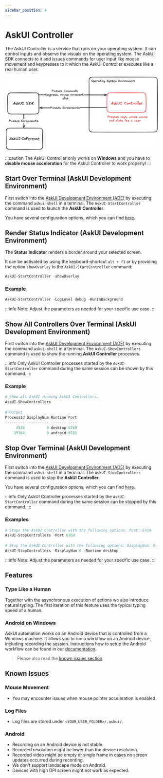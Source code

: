 ```yaml
---
sidebar_position: 4
---
```


# AskUI Controller
The AskUI Controller is a service that runs on your operating system. It can control inputs and observe the visuals on the operating system. The AskUI SDK connects to it and issues commands for user input like mouse movement and keypresses to it which the AskUI Controller executes like a real human user.

![Architecture drawing how the AskUI Controller works together with AskUI SDK. The AskUI Controller runs in an environment and executes commands given to it by AskUI SDK: keypresses, mouse movement and clicks. It also takes screenshots and sends them over the AskUI SDK to the AskUI Inference.](./images/askui-device-controller-simple-architecture.png)

:::caution
The AskUI Controller only works on __Windows__ and you have to __disable mouse acceleration__ for the AskUI Controller to work properly!
:::

## Start Over Terminal (AskUI Development Environment)
First switch into the [AskUI Development Environment (ADE)](AskUI-Development-Environment.md) by executing the command `askui-shell` in a terminal. The `AskUI-StartController` command is used to launch the **AskUI Controller**.

You have several configuration options, which you can find [here](AskUI-Development-Environment.md#askui-controller-management).

## Render Status Indicator (AskUI Development Environment)
The **Status Indicator** renders a border around your selected screen.

It can be activated by using the keyboard-shortcut `alt + f1` or by providing the option `showOverlay` to the `AskUI-StartController` command:

```powershell
AskUI-StartController -showOverlay
```

### Example

```powershell
AskUI-StartController -LogLevel debug -RunInBackground
```
:::info
Note: Adjust the parameters as needed for your specific use case.
:::

## Show All Controllers Over Terminal (AskUI Development Environment)
First switch into the [AskUI Development Environment (ADE)](AskUI-Development-Environment.md) by executing the command `askui-shell` in a terminal. The `AskUI-ShowControllers` command is used to show the running **AskUI Controller** processes.

:::info
Only AskUI Controller processes started by the `AskUI-StartController` command during the same session can be shown by this command.
:::

### Example

```powershell
# Show all AskUI running AskUI Controllers.
AskUI-ShowControllers

# Output
ProcessId DisplayNum Runtime Port
--------- ---------- ------- ----
     3528          0 desktop 6769
    15184          0 android 6781
```

## Stop Over Terminal (AskUI Development Environment)
First switch into the [AskUI Development Environment (ADE)](AskUI-Development-Environment.md) by executing the command `askui-shell` in a terminal. The `AskUI-StopControllers` command is used to stop the **AskUI Controller**.

You have several configuration options, which you can find [here](AskUI-Development-Environment.md#askui-controller-management).

:::info
Only AskUI Controller processes started by the `AskUI-StartController` command during the same session can be stopped by this command.
:::

### Examples

```powershell
# Stops the AskUI Controller with the following options: Port: 6769
AskUI-StopControllers -Port 6769

# Stop the AskUI Controller with the following options: DisplayNum: 0, Runtime: desktop
AskUI-StopControllers -DisplayNum 0 -Runtime desktop
```

:::info
Note: Adjust the parameters as needed for your specific use case.
:::

## Features

### Type Like a Human
Together with the asynchronous execution of actions we also introduce natural typing. The 
first iteration of this feature uses the typical typing speed of a human.

### Android on Windows
AskUI automation works on an Android device that is controlled from a Windows machine. It allows you to run a workflow on an Android device, including recording the session. Instructions how to setup the Android workflow can be found in our [documentation](../04-Executing%20Automations/mobile-automation.md#android).

> Please also read the [known issues section](#known-issues).

## Known Issues

### Mouse Movement
- You may encounter issues when mouse pointer acceleration is enabled.

### Log Files
- Log files are stored under `<YOUR_USER_FOLDER>/.askui/`.

### Android
- Recording on an Android device is not stable.
- Recorded resolution might be lower than the device resolution.
- Recorded video might be empty or single frame in cases no screen updates occurred during recording.
- We don't support landscape mode on Android.
- Devices with high DPI screen might not work as expected.
